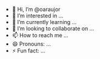 - 👋 Hi, I’m @oaraujor
- 👀 I’m interested in ...
- 🌱 I’m currently learning ...
- 💞️ I’m looking to collaborate on ...
- 📫 How to reach me ...
- 😄 Pronouns: ...
- ⚡ Fun fact: ...

<!---
oaraujor/oaraujor is a ✨ special ✨ repository because its `README.md` (this file) appears on your GitHub profile.
You can click the Preview link to take a look at your changes.
--->
